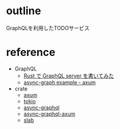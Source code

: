 # outline

GraphQLを利用したTODOサービス

# reference

+ GraphQL
  + [Rust で GraphQL server を書いてみた](https://zenn.dev/takurinton/articles/bab60687f17c2b)
  + [async-graph example - axum](https://github.com/async-graphql/examples/tree/master/axum)
+ crate
  + [axum](https://crates.io/crates/axum)
  + [tokio](https://crates.io/crates/tokio)
  + [async-graphql](https://crates.io/crates/async-graphql)
  + [async-graphql-axum](https://crates.io/crates/async-graphql-axum)
  + [slab](https://crates.io/crates/slab)